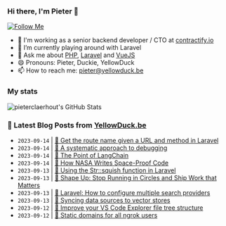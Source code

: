 ### Hi there, I'm Pieter 👋  
[![Follow Me](https://img.shields.io/github/followers/pieterclaerhout?label=Follow&style=social)](https://github.com/pieterclaerhout)

- 🏢 I'm working as a senior backend developer / CTO at [contractify.io](https://contractify.io)
- 🌱 I’m currently playing around with Laravel
- 💬 Ask me about [PHP](https://php.net), [Laravel](http://laravel.com) and [VueJS](https://vuejs.org)
- 😄 Pronouns: Pieter, Duckie, YellowDuck
- 📫 How to reach me: pieter@yellowduck.be

### My stats

![pieterclaerhout's GitHub Stats](https://github-readme-stats.vercel.app/api?username=pieterclaerhout&show_icons=true&count_private=true&line_height=40)

### 📩 Latest Blog Posts from [YellowDuck.be](https://www.yellowduck.be/)
<!-- BLOG-POST-LIST:START -->
- `2023-09-14` | [🐥 Get the route name given a URL and method in Laravel](https://www.yellowduck.be/posts/get-the-route-name-given-a-url-and-method-in-laravel)  
- `2023-09-14` | [🔗 A systematic approach to debugging](https://www.yellowduck.be/posts/a-systematic-approach-to-debugging)  
- `2023-09-14` | [🔗 The Point of LangChain](https://www.yellowduck.be/posts/the-point-of-langchain)  
- `2023-09-14` | [🔗 How NASA Writes Space-Proof Code](https://www.yellowduck.be/posts/how-nasa-writes-space-proof-code)  
- `2023-09-13` | [🐥 Using the Str::squish function in Laravel](https://www.yellowduck.be/posts/using-the-str-squish-function-in-laravel)  
- `2023-09-13` | [🔗 Shape Up: Stop Running in Circles and Ship Work that Matters](https://www.yellowduck.be/posts/shape-up-stop-running-in-circles-and-ship-work-that-matters)  
- `2023-09-13` | [🔗 Laravel: How to configure multiple search providers](https://www.yellowduck.be/posts/laravel-how-to-configure-multiple-search-providers)  
- `2023-09-13` | [🔗 Syncing data sources to vector stores](https://www.yellowduck.be/posts/syncing-data-sources-to-vector-stores)  
- `2023-09-12` | [🐥 Improve your VS Code Explorer file tree structure](https://www.yellowduck.be/posts/improve-your-vs-code-explorer-file-tree-structure)  
- `2023-09-12` | [🔗 Static domains for all ngrok users](https://www.yellowduck.be/posts/static-domains-for-all-ngrok-users)  

<!-- BLOG-POST-LIST:END -->
